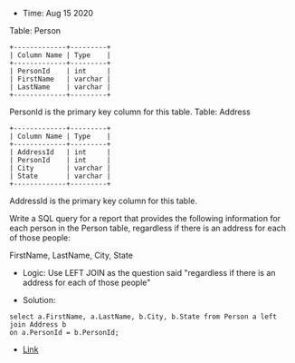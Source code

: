 * Time: Aug 15 2020

Table: Person

```
+-------------+---------+
| Column Name | Type    |
+-------------+---------+
| PersonId    | int     |
| FirstName   | varchar |
| LastName    | varchar |
+-------------+---------+
```
PersonId is the primary key column for this table.
Table: Address

```
+-------------+---------+
| Column Name | Type    |
+-------------+---------+
| AddressId   | int     |
| PersonId    | int     |
| City        | varchar |
| State       | varchar |
+-------------+---------+
```
AddressId is the primary key column for this table.
 

Write a SQL query for a report that provides the following information for each person in the Person table, regardless if there is an address for each of those people:

FirstName, LastName, City, State

* Logic: Use LEFT JOIN as the question said "regardless if there is an address for each of those people"

* Solution:
```
select a.FirstName, a.LastName, b.City, b.State from Person a left join Address b
on a.PersonId = b.PersonId;
```

* [Link](https://leetcode.com/problems/combine-two-tables/submissions/)

